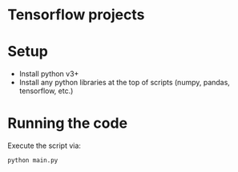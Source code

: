 # Tensorflow projects

# Setup

- Install python v3+
- Install any python libraries at the top of scripts (numpy, pandas, tensorflow, etc.)

# Running the code

Execute the script via:
```
python main.py
```

